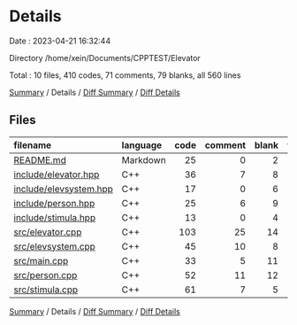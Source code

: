 # Details

Date : 2023-04-21 16:32:44

Directory /home/xein/Documents/CPPTEST/Elevator

Total : 10 files,  410 codes, 71 comments, 79 blanks, all 560 lines

[Summary](results.md) / Details / [Diff Summary](diff.md) / [Diff Details](diff-details.md)

## Files
| filename | language | code | comment | blank | total |
| :--- | :--- | ---: | ---: | ---: | ---: |
| [README.md](/README.md) | Markdown | 25 | 0 | 2 | 27 |
| [include/elevator.hpp](/include/elevator.hpp) | C++ | 36 | 7 | 8 | 51 |
| [include/elevsystem.hpp](/include/elevsystem.hpp) | C++ | 17 | 0 | 6 | 23 |
| [include/person.hpp](/include/person.hpp) | C++ | 25 | 6 | 9 | 40 |
| [include/stimula.hpp](/include/stimula.hpp) | C++ | 13 | 0 | 4 | 17 |
| [src/elevator.cpp](/src/elevator.cpp) | C++ | 103 | 25 | 14 | 142 |
| [src/elevsystem.cpp](/src/elevsystem.cpp) | C++ | 45 | 10 | 8 | 63 |
| [src/main.cpp](/src/main.cpp) | C++ | 33 | 5 | 11 | 49 |
| [src/person.cpp](/src/person.cpp) | C++ | 52 | 11 | 12 | 75 |
| [src/stimula.cpp](/src/stimula.cpp) | C++ | 61 | 7 | 5 | 73 |

[Summary](results.md) / Details / [Diff Summary](diff.md) / [Diff Details](diff-details.md)